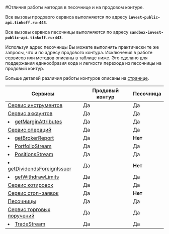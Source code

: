#Отличия работы методов в песочнице и на продовом контуре.

Все вызовы продового сервиса выполняются по адресу **`invest-public-api.tinkoff.ru:443`**.

Все вызовы сервиса песочницы выполняются по адресу **`sandbox-invest-public-api.tinkoff.ru:443`**.

Используя адрес песочницы Вы можете выполнять практически те же запросы, что и по адресу продового контура.
Исключения в работе сервисов или методов описаны в таблице ниже. 
Это сделано для поддержания единообразия кода и легкости перехода из песочницы на продовый контур.

Больше деталей различия работы контуров описаны на [странице](/investAPI/head-sandbox/).

| Сервисы                                                                               | Продовый контур | Песочница |
|---------------------------------------------------------------------------------------|-----------------|-----------|
| [Сервис инструментов](/investAPI/head-instruments/)                                   |       Да        |    Да     |
| [Сервис аккаунтов](/investAPI/head-users/)                                            |       Да        |    Да     |
| <li>[getMarginAttributes](/investAPI/users#getmarginattributes)</li>                  |       Да        |    Да     |
| [Сервис операций](/investAPI/head-operations/)                                        |       Да        |    Да     |
| <li>[getBrokerReport](/investAPI/operations/#getbrokerreport)</li>                    |       Да        |  **Нет**  |
| <li>[PortfolioStream](/investAPI/operations/#portfoliostream)</li>                    |       Да        |    Да     |
| <li>[PositionsStream](/investAPI/operations/#positionsstream)</li>                    |       Да        |    Да     |
| <li>[getDividendsForeignIssuer](/investAPI/operations#getdividendsforeignissuer)</li> |       Да        |  **Нет**  |
| <li>[getWithdrawLimits](/investAPI/operations#getwithdrawlimits)</li>                 |       Да        |    Да     |
| [Сервис котировок](/investAPI/head-marketdata/)                                       |       Да        |    Да     |
| [Сервис стоп-заявок](/investAPI/head-stoporders/)                                     |       Да        |  **Нет**  |
| [Песочницы](/investAPI/head-sandbox/)                                                 |       Да        |    Да     |
| [Сервис торговых поручений](/investAPI/head-orders/)                                  |       Да        |    Да     |
| <li>[TradeStream](/investAPI/orders/#tradesstream)</li>                               |       Да        |    Да     |
